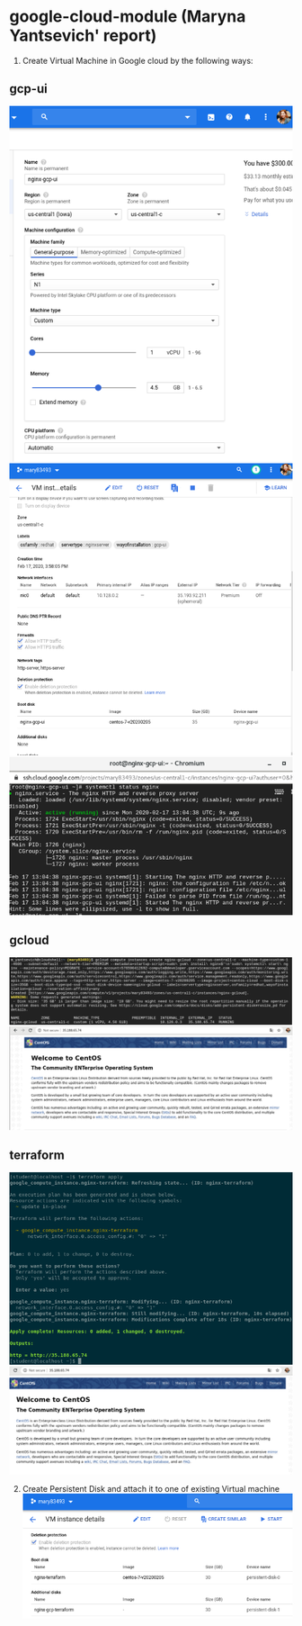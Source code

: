 # google-cloud-module (Maryna Yantsevich' report)
1. Create Virtual Machine in Google cloud by the following ways:
## gcp-ui
![!](Images/gcp-ui.png)
![!](Images/gcp-ui2.png)
![!](Images/nginx-gcp.png)

## gcloud
![!](Images/gcloud.png)
![!](Images/gcloud_nginx.png)

## terraform
![!](Images/terraform_install.png)
![!](Images/terraform_nginx.png)


2. Create Persistent Disk and attach it to one of existing Virtual machine
![!](Images/att_disk.png)
